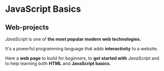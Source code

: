 # JavaScript Basics
## Web-projects
<p><em>JavaScript</em> is one of <strong>the most popular modern web technologies.</strong></p>
<p>It's a powerful programming language that adds <strong>interactivity</strong> to a website.</p>
<p>Here a <strong>web page</strong> to build for <em>beginners</em>, to <strong>get started with</strong> <em>JavaScript</em> and to help learning both <strong>HTML</strong> and <strong>JavaScript basics.</strong></p>
